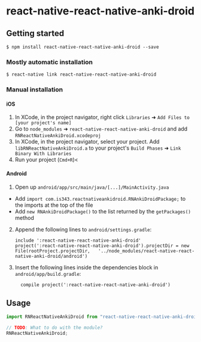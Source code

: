 # react-native-react-native-anki-droid

## Getting started

`$ npm install react-native-react-native-anki-droid --save`

### Mostly automatic installation

`$ react-native link react-native-react-native-anki-droid`

### Manual installation

#### iOS

1. In XCode, in the project navigator, right click `Libraries` ➜ `Add Files to [your project's name]`
2. Go to `node_modules` ➜ `react-native-react-native-anki-droid` and add `RNReactNativeAnkiDroid.xcodeproj`
3. In XCode, in the project navigator, select your project. Add `libRNReactNativeAnkiDroid.a` to your project's `Build Phases` ➜ `Link Binary With Libraries`
4. Run your project (`Cmd+R`)<

#### Android

1. Open up `android/app/src/main/java/[...]/MainActivity.java`

- Add `import com.is343.reactnativeankidroid.RNAnkiDroidPackage;` to the imports at the top of the file
- Add `new RNAnkiDroidPackage()` to the list returned by the `getPackages()` method

2. Append the following lines to `android/settings.gradle`:
   ```
   include ':react-native-react-native-anki-droid'
   project(':react-native-react-native-anki-droid').projectDir = new File(rootProject.projectDir, 	'../node_modules/react-native-react-native-anki-droid/android')
   ```
3. Insert the following lines inside the dependencies block in `android/app/build.gradle`:
   ```
     compile project(':react-native-react-native-anki-droid')
   ```

## Usage

```javascript
import RNReactNativeAnkiDroid from "react-native-react-native-anki-droid";

// TODO: What to do with the module?
RNReactNativeAnkiDroid;
```
